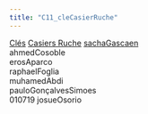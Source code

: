 ```yaml
---
title: "C11_cleCasierRuche"
---
```


[Clés](notes/equipements/cles/C_Clés.md) [Casiers Ruche](notes/equipements/consommables/C_CasierRuche.md) [sachaGascaen](notes/equipements/utilisateurs/sachaGascaen.md)\
ahmedCosoble\
erosAparco\
raphaelFoglia\
muhamedAbdi\
pauloGonçalvesSimoes\
010719 josueOsorio